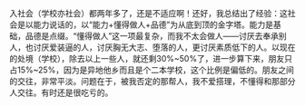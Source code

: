 入社会（学校亦社会）都两年多了，还是不适应啊！还好，我总结出了经验：这社会是以能力说话的，以“能力+懂得做人+品德”为从底到顶的金字塔。能力是基础，品德是点缀。“懂得做人”这一项最复杂，而我不太会做人——讨厌去奉承别人，也讨厌爱装逼的人，讨厌胸无大志、堕落的人，更讨厌素质低下的人。以现在的处境（学校），除去以上一些人，就还剩30%~50%了，进一步算下来，朋友只占15%~25%，因为是异地他乡而且是个二本学校，这个比例是偏低的。朋友之间的交往，非常平淡。问题在于，被我否定的那帮人，我不爱搭理，不懂得和那部分人交往。有时还是很吃亏的。